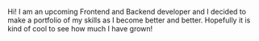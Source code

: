 Hi! I am an upcoming Frontend and Backend developer and I decided to make a portfolio of my skills as I become better and better. Hopefully it is kind of cool to see how much I have grown!
